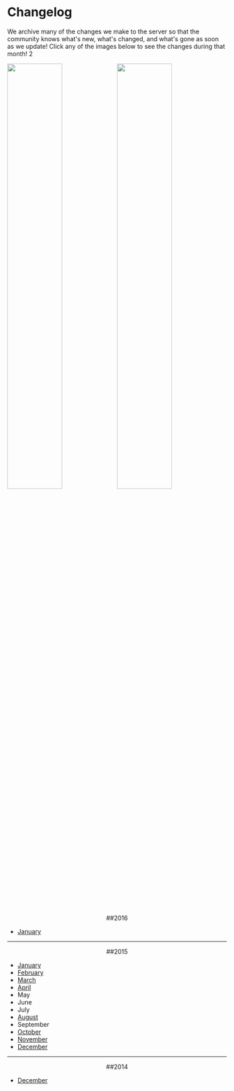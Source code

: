 ---
---
# Changelog

We archive many of the changes we make to the server so that the community knows what's new, what's changed, and what's gone as soon as we update! Click any of the images below to see the changes during that month! 2

<a href="{{site.baseurl}}/the-nether"><img class="changelog" style="float: left; max-width:464px; width: 50%;" src="{{site.baseurl}}/media/Worlds_Nether.jpg" /></a>

  <a href="{{site.baseurl}}/the-end"><img class="changelog" style="float: right; max-width:464px; width: 50%;" src="{{site.baseurl}}/media/Worlds_End.jpg" /></a>

___

<div style="text-align: center;" markdown="1">
##2016
</div>

* [January](https://docs.google.com/spreadsheets/d/10KEP6huoIN767tKY6uikXNoUYw2gwgbFl26b-TNojXA/edit?usp=sharing#gid=0)

___

<div style="text-align: center;" markdown="1">
##2015
</div>

* [January]({{site.baseurl}}/cl/2015/1)
* [February]({{site.baseurl}}/cl/2015/2)
* [March]({{site.baseurl}}/cl/2015/3)
* [April]({{site.baseurl}}/cl/2015/4)
* May
* June
* July
* [August]({{site.baseurl}}/cl/2015/8)
* September
* [October]({{site.baseurl}}/cl/2015/10)
* [November]({{site.baseurl}}/cl/2015/11)
* [December]({{site.baseurl}}/cl/2015/12)

___

<div style="text-align: center;" markdown="1">
##2014
</div>

* [December]({{site.baseurl}}/cl/2014/12)
